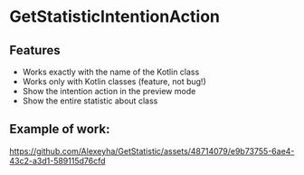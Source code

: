 # GetStatisticIntentionAction

## Features
* Works exactly with the name of the Kotlin class
* Works only with Kotlin classes (feature, not bug!)
* Show the intention action in the preview mode
* Show the entire statistic about class

## Example of work:
https://github.com/Alexeyha/GetStatistic/assets/48714079/e9b73755-6ae4-43c2-a3d1-589115d76cfd


